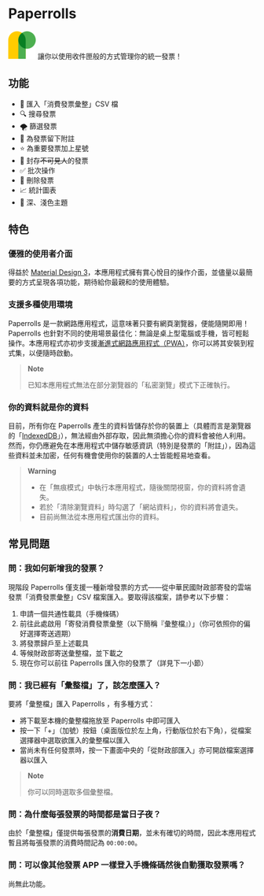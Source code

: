 # Paperrolls
<a href="https://paperrolls.vercel.app" title="Paperrolls" target="_blank" rel="noreferrer"><img src="public/favicon.svg" alt="Paperrolls 的標誌" width="56" /></a> 讓你以使用收件匣般的方式管理你的統一發票！

## 功能
- 📩 匯入「消費發票彙整」CSV 檔
- 🔍 搜尋發票
- 🌪 篩選發票
- 📝 為發票留下附註
- ⭐ 為重要發票加上星號
- 🫥 封存~~不可見人~~的發票
- ✅ 批次操作
- 🚮 刪除發票
- 📈 統計圖表
- 🎑 深、淺色主題

## 特色
### 優雅的使用者介面
得益於 [Material Design 3](https://m3.material.io)，本應用程式擁有賞心悅目的操作介面，並儘量以最簡要的方式呈現各項功能，期待給你最親和的使用體驗。

### 支援多種使用環境
Paperrolls 是一款網路應用程式，這意味著只要有網頁瀏覽器，便能隨開即用！Paperrolls 也針對不同的使用場景最佳化：無論是桌上型電腦或手機，皆可輕鬆操作。本應用程式亦初步支援[漸進式網路應用程式（PWA）](https://w.wiki/vwU)，你可以將其安裝到程式集，以便隨時啟動。

> **Note**
>
> 已知本應用程式無法在部分瀏覽器的「私密瀏覽」模式下正確執行。

### 你的資料就是你的資料
目前，所有你在 Paperrolls 產生的資料皆儲存於你的裝置上（具體而言是瀏覽器的「[IndexedDB](https://developer.mozilla.org/en-US/docs/Web/API/IndexedDB_API)」），無法經由外部存取，因此無須擔心你的資料會被他人利用。然而，你仍應避免在本應用程式中儲存敏感資訊（特別是發票的「附註」），因為這些資料並未加密，任何有機會使用你的裝置的人士皆能輕易地查看。

> **Warning**
>
> - 在「無痕模式」中執行本應用程式，隨後關閉視窗，你的資料將會遺失。
> - 若於「清除瀏覽資料」時勾選了「網站資料」，你的資料將會遺失。
> - 目前尚無法從本應用程式匯出你的資料。

## <a id="faq" />常見問題
### 問：我如何新增我的發票？
現階段 Paperrolls 僅支援一種新增發票的方式——從中華民國財政部寄發的雲端發票「消費發票彙整」CSV 檔案匯入。要取得該檔案，請參考以下步驟：
1. 申請一個共通性載具（手機條碼）
2. 前往此處啟用「寄發消費發票彙整（以下簡稱『彙整檔』）」（你可依照你的偏好選擇寄送週期）
3. 將發票歸戶至上述載具
4. 等候財政部寄送彙整檔，並下載之
5. 現在你可以前往 Paperrolls 匯入你的發票了（詳見下一小節）

### 問：我已經有「彙整檔」了，該怎麼匯入？
要將「彙整檔」匯入 Paperrolls ，有多種方式：
- 將下載至本機的彙整檔拖放至 Paperrolls 中即可匯入
- 按一下「+」（加號）按鈕（桌面版位於左上角，行動版位於右下角），從檔案選擇器中選取欲匯入的彙整檔以匯入
- 當尚未有任何發票時，按一下畫面中央的「從財政部匯入」亦可開啟檔案選擇器以匯入

> **Note**
>
> 你可以同時選取多個彙整檔。

### 問：為什麼每張發票的時間都是當日子夜？
由於「彙整檔」僅提供每張發票的**消費日期**，並未有確切的時間，因此本應用程式暫且將每張發票的消費時間記為 `00:00:00`。

### 問：可以像其他發票 APP 一樣登入手機條碼然後自動獲取發票嗎？
尚無此功能。
